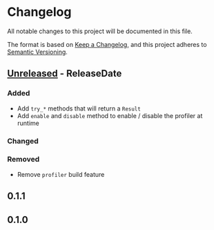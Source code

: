 # Changelog
All notable changes to this project will be documented in this file.

The format is based on [Keep a Changelog](https://keepachangelog.com/en/1.0.0/),
and this project adheres to [Semantic Versioning](https://semver.org/spec/v2.0.0.html).

<!-- next-header -->
## [Unreleased] - ReleaseDate

### Added

- Add `try_*` methods that will return a `Result`
- Add `enable` and `disable` method to enable / disable the profiler at runtime

### Changed

### Removed

- Remove `profiler` build feature

## 0.1.1
## 0.1.0

<!-- next-url -->
[Unreleased]: https://github.com/Stupremee/persil/compare/v0.1.1...HEAD
